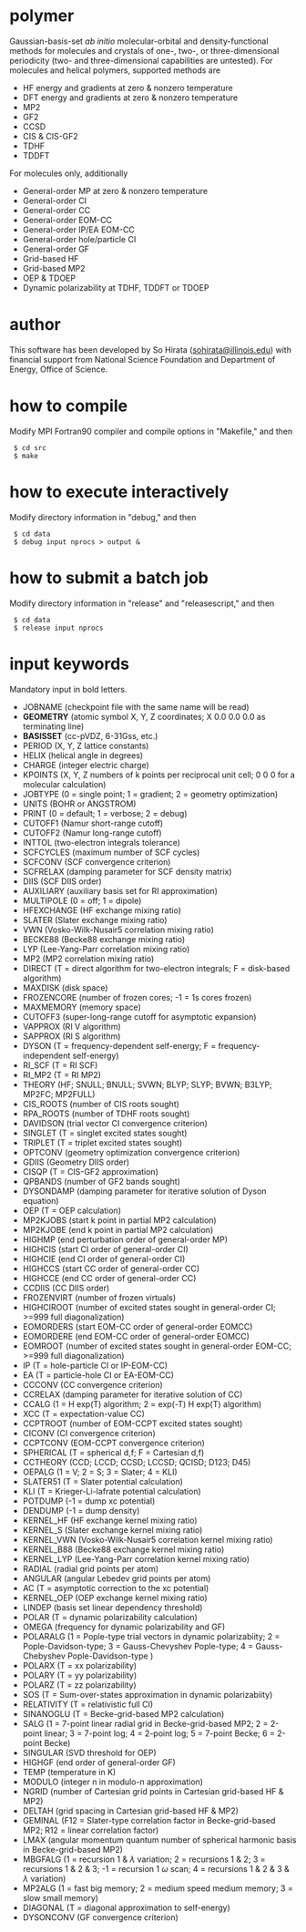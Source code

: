# polymer
Gaussian-basis-set <i>ab initio</i> molecular-orbital and density-functional methods for molecules and crystals of one-, two-, or three-dimensional periodicity (two- and three-dimensional capabilities are untested). For molecules and helical polymers, supported methods are

* HF energy and gradients at zero & nonzero temperature
* DFT energy and gradients at zero & nonzero temperature
* MP2
* GF2
* CCSD
* CIS & CIS-GF2
* TDHF
* TDDFT

For molecules only, additionally

* General-order MP at zero & nonzero temperature
* General-order CI
* General-order CC
* General-order EOM-CC
* General-order IP/EA EOM-CC
* General-order hole/particle CI
* General-order GF
* Grid-based HF
* Grid-based MP2
* OEP & TDOEP
* Dynamic polarizability at TDHF, TDDFT or TDOEP

# author
This software has been developed by So Hirata (sohirata@illinois.edu) with financial support from National Science Foundation and Department of Energy, Office of Science.

# how to compile

Modify MPI Fortran90 compiler and compile options in "Makefile," and then

     $ cd src
     $ make

# how to execute interactively

Modify directory information in "debug," and then

     $ cd data
     $ debug input nprocs > output &

# how to submit a batch job

Modify directory information in "release" and "releasescript," and then

     $ cd data
     $ release input nprocs

# input keywords

Mandatory input in bold letters.

* JOBNAME (checkpoint file with the same name will be read)
* <b>GEOMETRY</b> (atomic symbol X, Y, Z coordinates; X 0.0 0.0 0.0 as terminating line)
* <b>BASISSET</b> (cc-pVDZ, 6-31Gss, etc.)
* PERIOD (X, Y, Z lattice constants)
* HELIX (helical angle in degrees)
* CHARGE (integer electric charge)
* KPOINTS (X, Y, Z numbers of k points per reciprocal unit cell; 0 0 0 for a molecular calculation)
* JOBTYPE (0 = single point; 1 = gradient; 2 = geometry optimization)
* UNITS (BOHR or ANGSTROM)
* PRINT (0 = default; 1 = verbose; 2 = debug)
* CUTOFF1 (Namur short-range cutoff)
* CUTOFF2 (Namur long-range cutoff)
* INTTOL (two-electron integrals tolerance)
* SCFCYCLES (maximum number of SCF cycles)
* SCFCONV (SCF convergence criterion)
* SCFRELAX (damping parameter for SCF density matrix)
* DIIS (SCF DIIS order)
* AUXILIARY (auxiliary basis set for RI approximation)
* MULTIPOLE (0 = off; 1 = dipole)
* HFEXCHANGE (HF exchange mixing ratio)
* SLATER (Slater exchange mixing ratio)
* VWN (Vosko-Wilk-Nusair5 correlation mixing ratio)
* BECKE88 (Becke88 exchange mixing ratio)
* LYP (Lee-Yang-Parr correlation mixing ratio)
* MP2 (MP2 correlation mixing ratio)
* DIRECT (T = direct algorithm for two-electron integrals; F = disk-based algorithm)
* MAXDISK (disk space)
* FROZENCORE (number of frozen cores; -1 = 1s cores frozen)
* MAXMEMORY (memory space)
* CUTOFF3 (super-long-range cutoff for asymptotic expansion)
* VAPPROX (RI V algorithm)
* SAPPROX (RI S algorithm)
* DYSON (T = frequency-dependent self-energy; F = frequency-independent self-energy)
* RI_SCF (T = RI SCF)
* RI_MP2 (T = RI MP2)
* THEORY (HF; SNULL; BNULL; SVWN; BLYP; SLYP; BVWN; B3LYP; MP2FC; MP2FULL)
* CIS_ROOTS (number of CIS roots sought)
* RPA_ROOTS (number of TDHF roots sought)
* DAVIDSON (trial vector CI convergence criterion)
* SINGLET (T = singlet excited states sought)
* TRIPLET (T = triplet excited states sought)
* OPTCONV (geometry optimization convergence criterion)
* GDIIS (Geometry DIIS order)
* CISQP (T = CIS-GF2 approximation)
* QPBANDS (number of GF2 bands sought)
* DYSONDAMP (damping parameter for iterative solution of Dyson equation)
* OEP (T = OEP calculation)
* MP2KJOBS (start k point in partial MP2 calculation)
* MP2KJOBE (end k point in partial MP2 calculation)
* HIGHMP (end perturbation order of general-order MP)
* HIGHCIS (start CI order of general-order CI)
* HIGHCIE (end CI order of general-order CI)
* HIGHCCS (start CC order of general-order CC)
* HIGHCCE (end CC order of general-order CC)
* CCDIIS (CC DIIS order)
* FROZENVIRT (number of frozen virtuals)
* HIGHCIROOT (number of excited states sought in general-order CI; >=999 full diagonalization)
* EOMORDERS (start EOM-CC order of general-order EOMCC)
* EOMORDERE (end EOM-CC order of general-order EOMCC)
* EOMROOT (number of excited states sought in general-order EOM-CC; >=999 full diagonalization)
* IP (T = hole-particle CI or IP-EOM-CC)
* EA (T = particle-hole CI or EA-EOM-CC)
* CCCONV (CC convergence criterion)
* CCRELAX (damping parameter for iterative solution of CC)
* CCALG (1 = H exp(T) algorithm; 2 = exp(-T) H exp(T) algorithm)
* XCC (T = expectation-value CC)
* CCPTROOT (number of EOM-CCPT excited states sought)
* CICONV (CI convergence criterion)
* CCPTCONV (EOM-CCPT convergence criterion)
* SPHERICAL (T = spherical d,f; F = Cartesian d,f)
* CCTHEORY (CCD; LCCD; CCSD; LCCSD; QCISD; D123; D45) 
* OEPALG (1 = V; 2 = S; 3 = Slater; 4 = KLI)
* SLATER51 (T = Slater potential calculation)
* KLI (T = Krieger-Li-Iafrate potential calculation)
* POTDUMP (-1 = dump xc potential)
* DENDUMP (-1 = dump density)
* KERNEL_HF (HF exchange kernel mixing ratio)
* KERNEL_S (Slater exchange kernel mixing ratio)
* KERNEL_VWN (Vosko-Wilk-Nusair5 correlation kernel mixing ratio)
* KERNEL_B88 (Becke88 exchange kernel mixing ratio)
* KERNEL_LYP (Lee-Yang-Parr correlation kernel mixing ratio)
* RADIAL (radial grid points per atom)
* ANGULAR (angular Lebedev grid points per atom)
* AC (T = asymptotic correction to the xc potential)
* KERNEL_OEP (OEP exchange kernel mixing ratio)
* LINDEP (basis set linear dependency threshold)
* POLAR (T = dynamic polarizability calculation)
* OMEGA (frequency for dynamic polarizability and GF)
* POLARALG (1 = Pople-type trial vectors in dynamic polarizabiity; 2 = Pople-Davidson-type; 3 = Gauss-Chevyshev Pople-type; 4 = Gauss-Chebyshev Pople-Davidson-type ) 
* POLARX (T = xx polarizability)
* POLARY (T = yy polarizability)
* POLARZ (T = zz polarizability)
* SOS (T = Sum-over-states approximation in dynamic polarizabiity)
* RELATIVITY (T = relativistic full CI)
* SINANOGLU (T = Becke-grid-based MP2 calculation)
* SALG (1 = 7-point linear radial grid in Becke-grid-based MP2; 2 = 2-point linear; 3 = 7-point log; 4 = 2-point log; 5 = 7-point Becke; 6 = 2-point Becke)
* SINGULAR (SVD threshold for OEP)
* HIGHGF (end order of general-order GF)
* TEMP (temperature in K)
* MODULO (integer n in modulo-n approximation)
* NGRID (number of Cartesian grid points in Cartesian grid-based HF & MP2)
* DELTAH (grid spacing in Cartesian grid-based HF & MP2)
* GEMINAL (F12 = Slater-type correlation factor in Becke-grid-based MP2; R12 = linear correlation factor)
* LMAX (angular momentum quantum number of spherical harmonic basis in Becke-grid-based MP2)
* MBGFALG (1 = recursion 1 & $\lambda$ variation; 2 = recursions 1 & 2; 3 = recursions 1 & 2 & 3; -1 = recursion 1 $\omega$ scan; 4 = recursions 1 & 2 & 3 & $\lambda$ variation)
* MP2ALG (1 = fast big memory; 2 = medium speed medium memory; 3 = slow small memory)
* DIAGONAL (T = diagonal approximation to self-energy)
* DYSONCONV (GF convergence criterion)                                       
     
